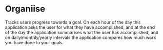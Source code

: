 # Organiise
Tracks users progress towards a goal. On each hour of the day this application asks the user for what they have accomplished, and at the end of the day the application summarises what the user has accomplished, and on daily/monthly/yearly intervals the application compares how much work you have done to your goals.
